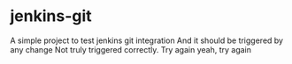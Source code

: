 # jenkins-git

A simple project to test jenkins git integration
And it should be triggered by any change
Not truly triggered correctly. Try again
yeah, try again
